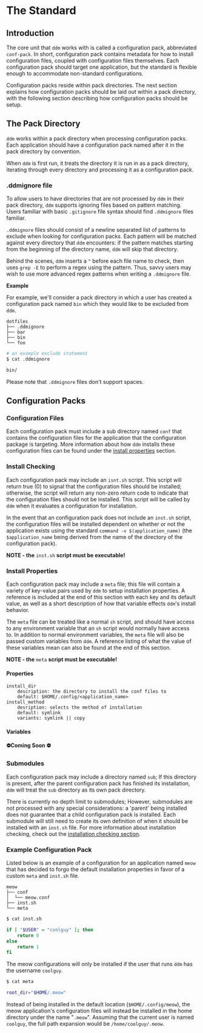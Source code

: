 # The Standard 

## Introduction

The core unit that `ddm` works with is called a configuration pack, abbreviated
`conf-pack`. In short, configuration pack contains metadata for how to install
configuration files, coupled with configuration files themselves. Each
configuration pack should target one application, but the standard is flexible
enough to accommodate non-standard configurations.

Configuration packs reside within pack directories. The next section explains
how configuration packs should be laid out within a pack directory, with the
following section describing how configuration packs should be setup. 

## The Pack Directory 

`ddm` works within a pack directory when processing configuration packs. Each
application should have a configuration pack named after it in the pack
directory by convention.

When `ddm` is first run, it treats the directory it is run in as a pack
directory, iterating through every directory and processing it as a
configuration pack. 

### .ddmignore file

To allow users to have directories that are not processed by `ddm` in their pack
directory, `ddm` supports ignoring files based on pattern matching. Users
familiar with basic `.gitignore` file syntax should find `.ddmignore` files
familiar.

`.ddmignore` files should consist of a newline separated list of patterns to
exclude when looking for configuration packs. Each pattern will be matched
against every directory that `ddm` encounters: if the pattern matches starting
from the beginning of the directory name, `ddm` will skip that directory.

Behind the scenes, `ddm` inserts a `^` before each file name to check, then uses
`grep -E` to perform a regex using the pattern. Thus, savvy users may wish to use
more advanced regex patterns when writing a `.ddmignore` file.

**Example**

For example, we'll consider a pack directory in which a user has created a
configuration pack named `bin` which they would like to be excluded from `ddm`.

```
dotfiles
├── .ddmignore
├── bar
├── bin
└── foo
```

```sh
# an example exclude statement
$ cat .ddmignore

bin/
```

Please note that `.ddmignore` files don't support spaces. 

## Configuration Packs

### Configuration Files

Each configuration pack must include a sub directory named `conf` that contains
the configuration files for the application that the configuration package is
targeting. More information about how `ddm` installs these configuration files
can be found under the [install properties](#install-properties)
section.

### Install Checking 

Each configuration pack may include an `isnt.sh` script. This script will
return true (0) to signal that the configuration files should be installed;
otherwise, the script will return any non-zero return code to indicate that the
configuration files should not be installed. This script will be called by `ddm`
when it evaluates a configuration for installation. 

In the event that an configuration pack does not include an `inst.sh` script,
the configuration files will be installed dependent on whether or not the
application exists using the standard `command -v $(application_name)` (the
`$application_name` being derived from the name of the directory of the
configuration pack).

**NOTE - the** `inst.sh` **script must be executable!**

### Install Properties

Each configuration pack may include a `meta` file; this file will contain a
variety of key-value pairs used by `ddm` to setup installation properties. A
reference is included at the end of this section with each key and its default
value, as well as a short description of how that variable effects `ddm`'s
install behavior. 

The `meta` file can be treated like a normal `sh` script, and should have access
to any environment variable that an `sh` script would normally have access to.
In addition to normal environment variables, the `meta` file will also be passed
custom variables from `ddm`. A reference listing of what the value of these
variables mean can also be found at the end of this section.

**NOTE - the** `meta` **script must be executable!**

#### Properties
```
install_dir
    description: the directory to install the conf files to
    default: $HOME/.config/<application_name>
install_method
    desription: selects the method of installation
    default: symlink
    variants: symlink || copy
```

#### Variables

**⛔Coming Soon ⛔**

### Submodules

Each configuration pack may include a directory named `sub`; If this directory
is present, after the parent configuration pack has finished its installation,
`ddm` will treat the `sub` directory as its own pack directory. 

There is currently no depth limit to submodules; However, submodules are not
processed with any special considerations: a 'parent' being installed does not
guarantee that a child configuration pack is installed. Each submodule will
still need to create its own definition of when it should be installed with an
`inst.sh` file. For more information about installation checking, check out the
[installation checking section](#install-checking).

### Example Configuration Pack

Listed below is an example of a configuration for an application named `meow`
that has decided to forgo the default installation properties in favor of a
custom `meta` and `inst.sh` file.

```
meow
├── conf
│  └── meow.conf
├── inst.sh
└── meta
```

```sh
$ cat inst.sh

if [ "$USER" = "coolguy" ]; then
    return 0
else
    return 1
fi
```

The meow configurations will only be installed if the user that runs `ddm` has
the username `coolguy`.

```sh
$ cat meta

root_dir="$HOME/.meow"
```

Instead of being installed in the default location (`$HOME/.config/meow`), the
meow application's configuration files will instead be installed in the home
directory under the name "`.meow`". Assuming that the current user is named
`coolguy`, the full path expansion would be `/home/coolguy/.meow`.
